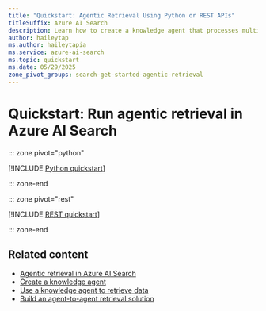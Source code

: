 ```yaml
---
title: "Quickstart: Agentic Retrieval Using Python or REST APIs"
titleSuffix: Azure AI Search
description: Learn how to create a knowledge agent that processes multi-turn conversations, retrieves relevant information from an Azure AI Search index, and extracts answers using an Azure OpenAI chat model.
author: haileytap
ms.author: haileytapia
ms.service: azure-ai-search
ms.topic: quickstart
ms.date: 05/29/2025
zone_pivot_groups: search-get-started-agentic-retrieval
---
```


# Quickstart: Run agentic retrieval in Azure AI Search

::: zone pivot="python"

[!INCLUDE [Python quickstart](includes/quickstarts/agentic-retrieval-python.md)]

::: zone-end

::: zone pivot="rest"

[!INCLUDE [REST quickstart](includes/quickstarts/agentic-retrieval-rest.md)]

::: zone-end

## Related content

+ [Agentic retrieval in Azure AI Search](search-agentic-retrieval-concept.md)
+ [Create a knowledge agent](search-agentic-retrieval-how-to-create.md)
+ [Use a knowledge agent to retrieve data](search-agentic-retrieval-how-to-retrieve.md)
+ [Build an agent-to-agent retrieval solution](search-agentic-retrieval-how-to-pipeline.md)
